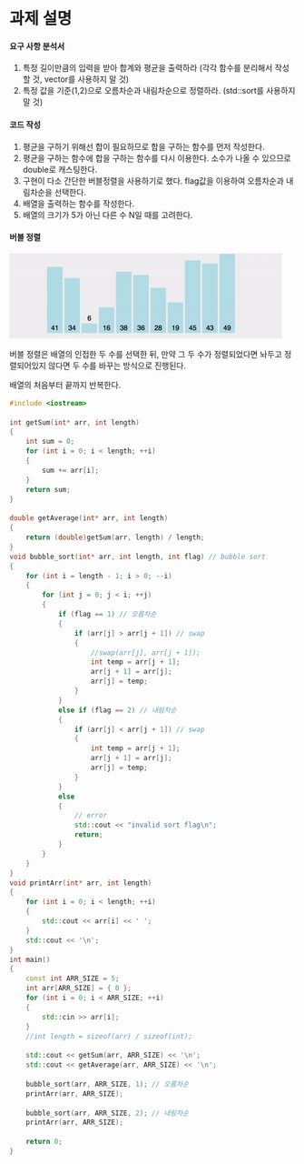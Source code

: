 # 과제 설명

#### 요구 사항 분석서

1. 특정 길이만큼의 입력을 받아 합계와 평균을 출력하라 (각각 함수를 분리해서 작성할 것, vector를 사용하지 말 것)
2. 특정 값을 기준(1,2)으로 오름차순과 내림차순으로 정렬하라. (std::sort를 사용하지 말 것)



#### 코드 작성

1. 평균을 구하기 위해선 합이 필요하므로 합을 구하는 함수를 먼저 작성한다.
2. 평균을 구하는 함수에 합을 구하는 함수를 다시 이용한다. 소수가 나올 수 있으므로 double로 캐스팅한다.
3. 구현이 다소 간단한 버블정렬을 사용하기로 했다. flag값을 이용하여 오름차순과 내림차순을 선택한다.
4. 배열을 출력하는 함수를 작성한다.
5. 배열의 크기가 5가 아닌 다른 수 N일 때를 고려한다.

#### 버블 정렬

![bubble_sort](.\images\bubble_sort.gif)

버블 정렬은 배열의 인접한 두 수를 선택한 뒤, 만약 그 두 수가 정렬되었다면 놔두고 정렬되어있지 않다면 두 수를 바꾸는 방식으로 진행된다.

배열의 처음부터 끝까지 반복한다. 

```c++
#include <iostream>

int getSum(int* arr, int length)
{
	int sum = 0;
	for (int i = 0; i < length; ++i)
	{
		sum += arr[i];
	}
	return sum;
}

double getAverage(int* arr, int length)
{
	return (double)getSum(arr, length) / length;
}
void bubble_sort(int* arr, int length, int flag) // bubble sort
{
	for (int i = length - 1; i > 0; --i)
	{
		for (int j = 0; j < i; ++j)
		{
			if (flag == 1) // 오름차순
			{
				if (arr[j] > arr[j + 1]) // swap
				{
                    //swap(arr[j], arr[j + 1]);
					int temp = arr[j + 1];
					arr[j + 1] = arr[j];
					arr[j] = temp;
				}
			}
			else if (flag == 2) // 내림차순
			{
				if (arr[j] < arr[j + 1]) // swap
				{
					int temp = arr[j + 1];
					arr[j + 1] = arr[j];
					arr[j] = temp;
				}
			}
			else
			{
				// error
				std::cout << "invalid sort flag\n";
				return;
			}
		}
	}
}
void printArr(int* arr, int length)
{
	for (int i = 0; i < length; ++i)
	{
		std::cout << arr[i] << ' ';
	}
	std::cout << '\n';
}
int main()
{
	const int ARR_SIZE = 5;
	int arr[ARR_SIZE] = { 0 };
	for (int i = 0; i < ARR_SIZE; ++i)
	{
		std::cin >> arr[i];
	}
	//int length = sizeof(arr) / sizeof(int);

	std::cout << getSum(arr, ARR_SIZE) << '\n';
	std::cout << getAverage(arr, ARR_SIZE) << '\n';

	bubble_sort(arr, ARR_SIZE, 1); // 오름차순
	printArr(arr, ARR_SIZE);

	bubble_sort(arr, ARR_SIZE, 2); // 내림차순
	printArr(arr, ARR_SIZE);

	return 0;
}
```

